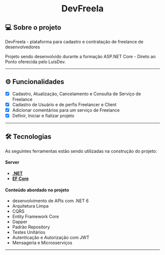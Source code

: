 



<h1 align="center">
    DevFreela
</h1>




## 💻 Sobre o projeto

DevFreela - plataforma para cadastro e contratação de freelance de desenvolvedores

Projeto sendo desenvolvido durante a formação ASP.NET Core - Direto ao Ponto oferecida pelo LuisDev.

---

## ⚙️ Funcionalidades

- [x] Cadastro, Atualização, Cancelamento e Consulta de Serviço de Freelance
- [x] Cadastro de Usuário e de perfis Freelancer e Client
- [x] Adicionar comentários para um serviço de Freelance
- [x] Definir, Iniciar e fializar projeto

---



## 🛠 Tecnologias

As seguintes ferramentas estão sendo utilizadas na construção do projeto:

#### **Server**

- **[.NET](https://dotnet.microsoft.com/en-us/)**
- **[EF Core](https://docs.microsoft.com/pt-br/ef/core/)**

#### Conteúdo abordado no projeto

- desenvolvimento de APIs com .NET 6
- Arquitetura Limpa
- CQRS
- Entity Framework Core
- Dapper
- Padrão Repository
- Testes Unitários
- Autenticação e Autorização com JWT
- Mensageria e Microsserviços

---

